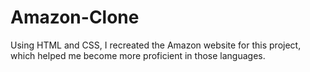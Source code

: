 # Amazon-Clone
Using HTML and CSS, I recreated the Amazon website for this project, which helped me become more proficient in those languages.
